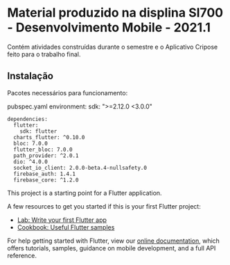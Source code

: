 # Material produzido na displina SI700 - Desenvolvimento Mobile - 2021.1

Contém atividades construídas durante o semestre e o Aplicativo Cripose feito para o trabalho final.

## Instalação

Pacotes necessários para funcionamento:

pubspec.yaml
    environment:
      sdk: ">=2.12.0 <3.0.0"

    dependencies:
      flutter:
        sdk: flutter
      charts_flutter: ^0.10.0
      bloc: 7.0.0
      flutter_bloc: 7.0.0
      path_provider: ^2.0.1
      dio: ^4.0.0
      socket_io_client: 2.0.0-beta.4-nullsafety.0
      firebase_auth: 1.4.1
      firebase_core: ^1.2.0

This project is a starting point for a Flutter application.

A few resources to get you started if this is your first Flutter project:

- [Lab: Write your first Flutter app](https://flutter.dev/docs/get-started/codelab)
- [Cookbook: Useful Flutter samples](https://flutter.dev/docs/cookbook)

For help getting started with Flutter, view our
[online documentation](https://flutter.dev/docs), which offers tutorials,
samples, guidance on mobile development, and a full API reference.
